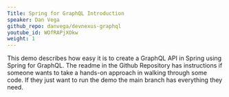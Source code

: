 ```yaml
---
Title: Spring for GraphQL Introduction
speaker: Dan Vega
github_repo: danvega/devnexus-graphql
youtube_id: WOfRAPjXOkw
weight: 1
---
```

 This demo describes how easy it is to create a GraphQL API in Spring using Spring for GraphQL. The readme in the Github Repository has instructions if someone wants to take a hands-on approach in walking through some code. If they just want to run the demo the main branch has everything they need.
